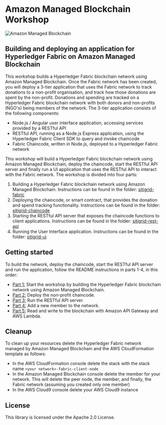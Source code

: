 # Amazon Managed Blockchain Workshop

![Amazon Managed Blockchain](images/AmazonManagedBlockchain.png "Amazon Managed Blockchain")

## Building and deploying an application for Hyperledger Fabric on Amazon Managed Blockchain

This workshop builds a Hyperledger Fabric blockchain network using Amazon Managed Blockchain. Once the Fabric network has been created, you will deploy a 3-tier application that uses the Fabric network to track donations to a non-profit organisation, and track how those donations are spent by the non-profit. Donations 
and spending are tracked on a Hyperledger Fabric blockchain network with both donors and non-profits 
(NGO's) being members of the network. The 3-tier application consists of the following components:

* Node.js / Angular user interface application, accessing services provided by a RESTful API
* RESTful API, running as a Node.js Express application, using the Hyperledger Fabric Client SDK to query 
and invoke chaincode
* Fabric Chaincode, written in Node.js, deployed to a Hyperledger Fabric network

This workshop will build a Hyperledger Fabric blockchain network using Amazon Managed Blockchain, deploy the chaincode,
start the RESTful API server and finally run a UI application that uses the RESTful API to interact with the Fabric
network. The workshop is divided into four parts:

1. Building a Hyperledger Fabric blockchain network using Amazon Managed Blockchain. Instructions can be found in the folder: [sitigrid-fabric](sitigrid-fabric)
2. Deploying the chaincode, or smart contract, that provides the donation and spend tracking functionality. Instructions can be found in the folder: [sitigrid-chaincode](sitigrid-chaincode)
3. Starting the RESTful API server that exposes the chaincode functions to client applications. Instructions can be found in the folder: [sitigrid-rest-api](sitigrid-rest-api)
4. Running the User Interface application. Instructions can be found in the folder: [sitigrid-ui](sitigrid-ui)

## Getting started

To build the network, deploy the chaincode, start the RESTful API server and run the application, follow the 
README instructions in parts 1-4, in this order:

* [Part 1:](sitigrid-fabric/README.md) Start the workshop by building the Hyperledger Fabric blockchain network using Amazon Managed Blockchain.
* [Part 2:](sitigrid-chaincode/README.md) Deploy the non-profit chaincode. 
* [Part 3:](sitigrid-rest-api/README.md) Run the RESTful API server. 
* [Part 4:](new-member/README.md) Add a new member to the network. 
* [Part 5:](sitigrid-lambda/README.md) Read and write to the blockchain with Amazon API Gateway and AWS Lambda.

## Cleanup

To clean up your resources delete the Hyperledger Fabric network managed by Amazon Managed Blockchain and the AWS CloudFormation template as follows:

* In the AWS CloudFormation console delete the stack with the stack name `<your network>-fabric-client-node`
* In the Amazon Managed Blockchain console delete the member for your network. This will delete the peer node, the member, and finally, the Fabric network (assuming you created only one member)
* In the AWS Cloud9 console delete your AWS Cloud9 instance

## License

This library is licensed under the Apache 2.0 License. 
